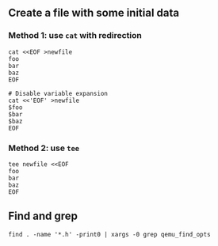 ## Create a file with some initial data

### Method 1: use `cat` with redirection

```
cat <<EOF >newfile
foo
bar
baz
EOF

# Disable variable expansion
cat <<'EOF' >newfile
$foo
$bar
$baz
EOF
```

### Method 2: use `tee`

```
tee newfile <<EOF
foo
bar
baz
EOF
```

## Find and grep

```
find . -name '*.h' -print0 | xargs -0 grep qemu_find_opts
```
